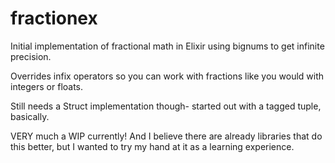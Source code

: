 # fractionex

Initial implementation of fractional math in Elixir using bignums to get infinite precision.

Overrides infix operators so you can work with fractions like you would with integers or floats.

Still needs a Struct implementation though- started out with a tagged tuple, basically.

VERY much a WIP currently! And I believe there are already libraries that do this better, but I wanted to try my hand at it as a learning experience.
